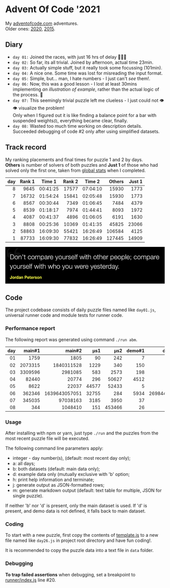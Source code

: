 # Advent Of Code '2021

My [adventofcode.com](https://adventofcode.com) adventures.<br />
Older ones: [2020](https://github.com/valango/adventOfCode),
[2015](https://github.com/valango/AdventOfCode_2015).

## Diary

* `day 01:` Joined the races, with just 16 hrs of delay 🐌🐌🐌
* `day 02:` So far, its all trivial. Joined by afternoon, actual time 23min.
* `day 03:` Actually simple stuff, but it really took some focussing (101min).
* `day 04:` A nice one. Some time was lost for misreading the input format.
* `day 05:` Simple, but... man, I hate numbers - I just can't _see_ them!.
* `day 06:` Now, this was a good lesson - I lost at least 30mins implementing
  _an illustration of example_, rather than the actual logic of the process. 🤬
* `day 07:` This seemingly trivial puzzle left me clueless - I just could not 👁👁 visualize
  the problem!<br>Only when I figured out it is like finding a balance point for a bar with
  suspended weights⚖️, everything became clear, finally.
* `day 08:` Wasted too much time working on description details.
  Succeeded debugging of code #2 only after using simplified datasets.

## Track record

My ranking placements and final times for puzzle 1 and 2 by days.<br >
**Others** is number of solvers of both puzzles and **Just 1** of those who had solved only the
first one, taken from
[global stats](https://adventofcode.com/2021/stats) when I completed.

| day | Rank 1 | Time 1 | Rank 2 | Time 2 | Others | Just 1|
| ---: | ---: | :---: | ---: | :---: |---: |---: |
| 8 | 9645 | 00:41:25 | 17577 | 07:04:10 |15930|1773|
| 7 | 16732 | 01:54:24 | 15841 | 02:05:48 |15930|1773|
| 6 | 8567 |00:30:44 | 7349 | 01:06:45 |7484|4379|
| 5 | 8539 | 01:18:17 | 7974 | 01:44:41 |8093|1972|
| 4 | 4087 | 00:41:37 | 4896 | 01:06:05 |6191|1630|
| 3 | 8808 | 00:25:36 | 10369 | 01:41:35 |45825|23066|
| 2 | 58863 | 16:09:30 | 55421 | 16:26:49 |106584|4125|
| 1 | 87733 | 16:09:30 | 77832 | 16:26:49 |127445|14909|

![](quote.png)

## Code
The project codebase consists of daily puzzle files named like `day01.js`, universal runner code
and module tests for runner code.

### Performance report
The following report was generated using command `./run abm`.

| day|main#1|main#2|µs1|µs2|demo#1|demo#2|µs1|µs2|
|---:|---:|---:|---:|---:|---:|---:|---:|---:|
|01|1759|1805|90|242|7|5|72|43|
|02|2073315|1840311528|1229|340|150|900|61|71|
|03|3309596|2981085|583|2573|198|230|118|986|
|04|82440|20774|296|50627|4512|1924|228|56|
|05|8622|22037|44577|52433|5|12|187|91|
|06|362346|1639643057051|32755|284|5934|26984457539|3082|417|
|07|345035|97038163|3185|3950|37|168|133|143|
|08|344|1048410|151|453466|26|61229|84|36007|

### Usage

After installing with npm or yarn, just type `./run` and the puzzles from the most
recent puzzle file will be executed.

The following command line parameters apply:

* integer - day number(s), (default: most recent day only);
* a: all days;
* b: both datasets (default: main data only);
* d: example data only (mutually exclusive with 'b' option;
* h: print help information and terminate;
* j: generate output as JSON-formatted rows;
* m: generate markdown output (default: text table for multiple, JSON for single puzzle).

If neither 'b' nor 'd' is present, only the main dataset is used. If 'd' is present, and demo data
is not defined, it falls back to main dataset.

### Coding

To start with a new puzzle, first copy the contents of [template.js](./template.js) to
a new file named like `day26.js` in project root directory and have fun coding!.

It is recommended to copy the puzzle data into a text file in `data` folder.

### Debugging

**To trap failed assertions** when debugging, set a breakpoint to
[runner/index.js](./runner/index.js) line #20.

